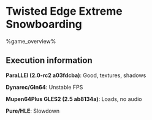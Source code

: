 # Twisted Edge Extreme Snowboarding 

%game_overview%

## Execution information

**ParaLLEl (2.0-rc2 a03fdcba)**: Good, textures, shadows

**Dynarec/Gln64**: Unstable FPS

**Mupen64Plus GLES2 (2.5 ab8134a)**: Loads, no audio

**Pure/HLE**: Slowdown